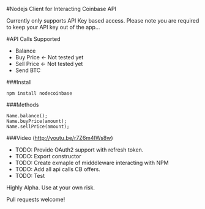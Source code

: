 #Nodejs Client for Interacting Coinbase API

Currently only supports API Key based access.
Please note you are required to keep your API key out of the app... 

#API Calls Supported
* Balance
* Buy Price <- Not tested yet
* Sell Price <- Not tested yet
* Send BTC

###Install
```
npm install nodecoinbase

```

###Methods

```
Name.balance();
Name.buyPrice(amount);
Name.sellPrice(amount);

```

###Video
(http://youtu.be/r7Z6m4IWs8w)



* TODO: Provide OAuth2 support with refresh token.
* TODO: Export constructor
* TODO: Create exmaple of midddleware interacting with NPM
* TODO: Add all api calls CB offers.
* TODO: Test


Highly Alpha.
Use at your own risk.

Pull requests welcome!
